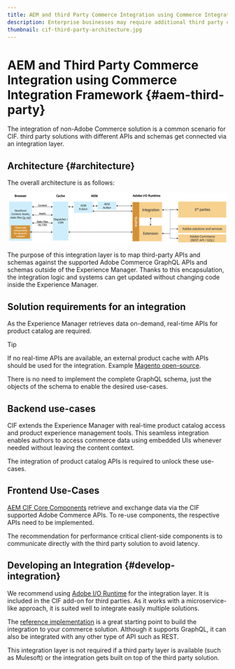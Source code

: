 ```yaml
---
title: AEM and third Party Commerce Integration using Commerce Integration Framework
description: Enterprise businesses may require additional third party commerce solutions to power their storefront. The Commerce Integration Framework (CIF) can be used in such integration scenarios to connect a third party commerce solution to Adobe Experience Manager using I/O Runtime.
thumbnail: cif-third-party-architecture.jpg
---
```

# AEM and Third Party Commerce Integration using Commerce Integration Framework {#aem-third-party}

The integration of non-Adobe Commerce solution is a common scenario for CIF. third party solutions with different APIs and schemas get connected via an integration layer.

## Architecture {#architecture}

The overall architecture is as follows:

![AEM non-Magento/third Party Architecture Overview](../assets//AEM_nonMagento_Architecture.png)

The purpose of this integration layer is to map third-party APIs and schemas against the supported Adobe Commerce GraphQL APIs and schemas outside of the Experience Manager. Thanks to this encapsulation, the integration logic and systems can get updated without changing code inside the Experience Manager.

## Solution requirements for an integration

As the Experience Manager retrieves data on-demand, real-time APIs for product catalog are required.

>[!TIP]
>
>If no real-time APIs are available, an external product cache with APIs should be used for the integration. Example [Magento open-source](https://magento.com/products/magento-open-source).

There is no need to implement the complete GraphQL schema, just the objects of the schema to enable the desired use-cases.

## Backend use-cases

CIF extends the Experience Manager with real-time product catalog access and product experience management tools. This seamless integration enables authors to access commerce data using embedded UIs whenever needed without leaving the content context.

The integration of product catalog APIs is required to unlock these use-cases.

## Frontend Use-Cases

[AEM CIF Core Components](https://github.com/adobe/aem-core-cif-components) retrieve and exchange data via the CIF supported Adobe Commerce APIs. To re-use components, the respective APIs need to be implemented.

The recommendation for performance critical client-side components is to communicate directly with the third party solution to avoid latency.

## Developing an Integration {#develop-integration}

We recommend using [Adobe I/O Runtime](https://www.adobe.io/apis/experienceplatform/runtime.html) for the integration layer. It is included in the CIF add-on for third parties. As it works with a microservice-like approach, it is suited well to integrate easily multiple solutions.

The [reference implementation](https://github.com/adobe/commerce-cif-graphql-integration-reference) is a great starting point to build the integration to your commerce solution. Although it supports GraphQL, it can also be integrated with any other type of API such as REST.

This integration layer is not required if a third party layer is available (such as Mulesoft) or the integration gets built on top of the third party solution.
